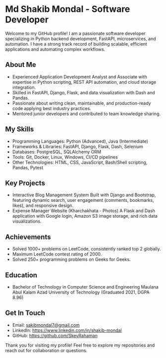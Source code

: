 # Md Shakib Mondal - Software Developer

Welcome to my GitHub profile! I am a passionate software developer specializing in Python backend development, FastAPI, microservices, and automation. I have a strong track record of building scalable, efficient applications and automating complex workflows.

## About Me
- Experienced Application Development Analyst and Associate with expertise in Python scripting, REST API automation, and cloud storage integration.
- Skilled in FastAPI, Django, Flask, and data visualization with Dash and Pandas.
- Passionate about writing clean, maintainable, and production-ready code applying best industry practices.
- Mentored junior developers and contributed to team knowledge sharing.

## My Skills
- Programming Languages: Python (Advanced), Java (Intermediate)
- Frameworks & Libraries: FastAPI, Django, Flask, Dash, Selenium
- Databases: PostgreSQL, SQLAlchemy ORM
- Tools: Git, Docker, Linux, Windows, CI/CD pipelines
- Other Technologies: HTML, CSS, JavaScript, Bash/Shell scripting, Pandas, Pytest

## Key Projects
- Interactive Blog Management System
 Built with Django and Bootstrap, featuring dynamic search, user engagement (comments, bookmarks, likes), and responsive design.
- Expense Manager Website (Kharchakhata - Photos)
 A Flask and Dash application with Google login, Amazon S3 image storage, and rich data visualizations.

## Achievements
- Solved 1000+ problems on LeetCode, consistently ranked top 2 globally.
- Maximum LeetCode contest rating of 2000.
- Solved 250+ programming problems on Geeks for Geeks.

## Education
- Bachelor of Technology in Computer Science and Engineering
 Maulana Abul Kalam Azad University of Technology (Graduated 2021, DGPA 8.96)

## Get In Touch
- Email: sakibmondal7@gmail.com
- LinkedIn: https://www.linkedin.com/in/shakib-mondal
- GitHub: https://github.com/SkeyRahaman

Thank you for visiting my profile! Feel free to explore my repositories and reach out for collaboration or questions.
